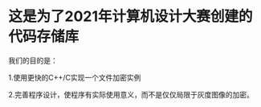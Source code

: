 # 这是为了2021年计算机设计大赛创建的代码存储库
我们的目的是：  

1.使用更快的C++/C实现一个文件加密实例  

2.完善程序设计，使程序有实际使用意义，而不是仅仅局限于灰度图像的加密。